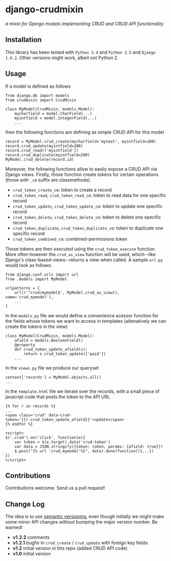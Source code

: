 # django-crudmixin
_a mixin for Django models implementing CRUD and CRUD API functionality_

## Installation

This library has been tested with `Python 3.4` and `Python 3.5` and `Django 1.9.2`. Other versions
might work, albeit not Python 2.

## Usage

If a model is defined as follows

    from django.db import models
    from crudmixin import CrudMixin
    
    class MyModel(CrudMixin, models.Model):
        mycharfield = model.CharField(...)
        myintfield = model.IntegerField(...)
        ...

then the following functions are defining as simple CRUD API for this model

    record = MyModel.crud_create(mycharfield='mytext', myintfield=100)
    record.crud_update(myintfield=200)
    record.crud_read(['myintfield'])
    record.crud_duplicate(myintfield=200)
    MyModel.crud_delete(record.id)

Moreover, the following functions allow to easily expose a CRUD API via Django views.
Firstly, those function create tokens for certain operations (those with `_cm` suffix
are classmethods)

- `crud_token_create_cm`: token to create a record
- `crud_token_read`, `crud_token_read_cm`: token to read data for one specific record
- `crud_token_update`, `crud_token_update_cm`: token to update one specific record
- `crud_token_delete`, `crud_token_delete_cm`: token to delete one specific record
- `crud_token_duplicate`, `crud_token_duplicate_cm`: token to duplicate one specific record
- `crud_token_combined_cm`: combined-permissions token

Those tokens are then _executed_ using the `crud_token_execute` function. More often however
the `crud_as_view` function will be used, which--like Django's class-based-views--returns
a view when called. A sample `url.py` would look as follows:

    from django.conf.urls import url
    from .models import MyModel

    urlpatterns = [
        url(r'^crud/mymodel$', MyModel.crud_as_view(), name='crud_mymodel'), 
        ...
    ]
    
In the `models.py` file we would define a convenience acessor function for the fields whose tokens
we want to access in templates (altenatively we can create the tokens in the view)

    class MyModel(CrudMixin, models.Model):
        afield = models.BooleanField()
        @property
        def crud_token_update_afield(s):
            return s.crud_token_update(['paid'])
        ...

In the `views.py` file we produce our queryset

    context['records'] = MyModel.objects.all()
    ...

In the `template.html` file we iterate over the records, with a small piece of javacript code that
posts the token to the API URL

    {% for r in records %}
    ...
    <span class='crud' data-crud-token='{{r.crud_token_update_afield}}'>update</span>
    {% endfor %}

    <script>
    $('.crud').on('click', function(e){
        var token = $(e.target).data('crud-token')
        var data = JSON.stringify({token: token, params: {afield: true}})
        $.post("{% url 'crud_mymodel'%}", data).done(function(){...})
    })
    </script>

## Contributions
Contributions welcome. Send us a pull request!

## Change Log
The idea is to use [semantic versioning](http://semver.org/), even though initially we might make some minor
API changes without bumping the major version number. Be warned!

- **v1.2.2** comments
- **v1.2.1** bugfix in `crud_create` / `crud_update` with foreign key fields
- **v1.2** initial version in this repo (added CRUD API code)
- **v1.0** initial version 
